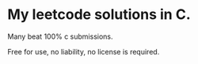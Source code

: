 # My leetcode solutions in C.

Many beat 100% c submissions.

Free for use, no liability, no license is required.

